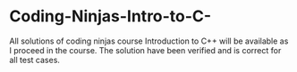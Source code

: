 # Coding-Ninjas-Intro-to-C-
All solutions of coding ninjas course Introduction to C++ will be available as I proceed in the course.
The solution have been verified and is correct for all test cases.
